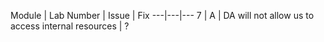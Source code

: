 Module | Lab Number | Issue | Fix
---|---|---
7 | A | DA will not allow us to access internal resources | ? 
